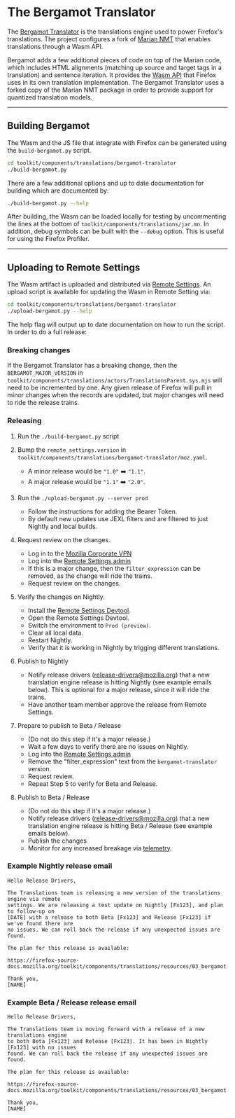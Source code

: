 # The Bergamot Translator

The [Bergamot Translator](https://github.com/browsermt/bergamot-translator) is the translations engine used to power Firefox's translations. The project configures a fork of [Marian NMT](https://marian-nmt.github.io/) that enables translations through a Wasm API.

Bergamot adds a few additional pieces of code on top of the Marian code, which includes HTML alignments (matching up source and target tags in a translation) and sentence iteration. It provides the [Wasm API](https://github.com/browsermt/bergamot-translator/tree/main/wasm) that Firefox uses in its own translation implementation. The Bergamot Translator uses a forked copy of the Marian NMT package in order to provide support for quantized translation models.

---
## Building Bergamot

The Wasm and the JS file that integrate with Firefox can be generated using the `build-bergamot.py` script.

```sh
cd toolkit/components/translations/bergamot-translator
./build-bergamot.py
```

There are a few additional options and up to date documentation for building which are documented by:

```sh
./build-bergamot.py --help
```

After building, the Wasm can be loaded locally for testing by uncommenting the lines at the bottom of `toolkit/components/translations/jar.mn`. In addition, debug symbols can be built with the `--debug` option. This is useful for using the Firefox Profiler.

---
## Uploading to Remote Settings

The Wasm artifact is uploaded and distributed via [Remote Settings](https://remote-settings.readthedocs.io/en/latest/index.html). An upload script is available for updating the Wasm in Remote Setting via:

```sh
cd toolkit/components/translations/bergamot-translator
./upload-bergamot.py --help
```

The help flag will output up to date documentation on how to run the script. In order to do a full release:

### Breaking changes

If the Bergamot Translator has a breaking change, then the `BERGAMOT_MAJOR_VERSION` in `toolkit/components/translations/actors/TranslationsParent.sys.mjs` will need to be incremented by one. Any given release of Firefox will pull in minor changes when the records are updated, but major changes will need to ride the release trains.

### Releasing

1. Run the `./build-bergamot.py` script

1. Bump the `remote_settings.version` in `toolkit/components/translations/bergamot-translator/moz.yaml`.
    - A minor release would be `"1.0"` ➡️ `"1.1"`.
    - A major release would be `"1.1"` ➡️ `"2.0"`.

1. Run the `./upload-bergamot.py --server prod`
    - Follow the instructions for adding the Bearer Token.
    - By default new updates use JEXL filters and are filtered to just Nightly and local builds.

1. Request review on the changes.
    - Log in to the [Mozilla Corporate VPN](https://mozilla-hub.atlassian.net/wiki/spaces/IT/pages/15761733/Mozilla+Corporate+VPN)
    - Log into the [Remote Settings admin](https://remote-settings.mozilla.org/v1/admin)
    - If this is a major change, then the `filter_expression` can be removed, as the change will ride the trains.
    - Request review on the changes.

1. Verify the changes on Nightly.
    - Install the [Remote Settings Devtool](https://github.com/mozilla-extensions/remote-settings-devtools/releases).
    - Open the Remote Settings Devtool.
    - Switch the environment to `Prod (preview)`.
    - Clear all local data.
    - Restart Nightly.
    - Verify that it is working in Nightly by trigging different translations.

1. Publish to Nightly
    - Notify release drivers (<release-drivers@mozilla.org>) that a new translation engine release is hitting Nightly (see example emails below). This is optional for a major release, since it will ride the trains.
    - Have another team member approve the release from Remote Settings.

1. Prepare to publish to Beta / Release
    - (Do not do this step if it's a major release.)
    - Wait a few days to verify there are no issues on Nightly.
    - Log into the [Remote Settings admin](https://remote-settings.mozilla.org/v1/admin)
    - Remove the "filter_expression" text from the `bergamot-translator` version.
    - Request review.
    - Repeat Step 5 to verify for Beta and Release.

1. Publish to Beta / Release
    - (Do not do this step if it's a major release.)
    - Notify release drivers (<release-drivers@mozilla.org>) that a new translation engine release is hitting Beta / Release (see example emails below).
    - Publish the changes
    - Monitor for any increased breakage via [telemetry](https://sql.telemetry.mozilla.org/dashboard/translations?p_date=d_last_7_days).


### Example Nightly release email

```
Hello Release Drivers,

The Translations team is releasing a new version of the translations engine via remote
settings. We are releasing a test update on Nightly [Fx123], and plan to follow-up on
[DATE] with a release to both Beta [Fx123] and Release [Fx123] if we've found there are
no issues. We can roll back the release if any unexpected issues are found.

The plan for this release is available:

https://firefox-source-docs.mozilla.org/toolkit/components/translations/resources/03_bergamot.html#release

Thank you,
[NAME]
```

### Example Beta / Release release email

```
Hello Release Drivers,

The Translations team is moving forward with a release of a new translations engine
to both Beta [Fx123] and Release [Fx123]. It has been in Nightly [Fx123] with no issues
found. We can roll back the release if any unexpected issues are found.

The plan for this release is available:

https://firefox-source-docs.mozilla.org/toolkit/components/translations/resources/03_bergamot.html#release

Thank you,
[NAME]
```
